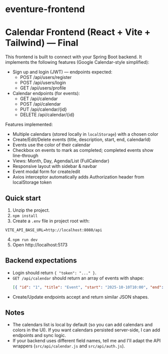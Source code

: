 # eventure-frontend
# Calendar Frontend (React + Vite + Tailwind) — Final

This frontend is built to connect with your Spring Boot backend. It implements the following features (Google Calendar-style simplified):

- Sign up and login (JWT) — endpoints expected:
  - POST /api/users/register
  - POST /api/users/login
  - GET  /api/users/profile
- Calendar endpoints (for events):
  - GET /api/calendar
  - POST /api/calendar
  - PUT /api/calendar/{id}
  - DELETE /api/calendar/{id}

Features implemented:
- Multiple calendars (stored locally in `localStorage`) with a chosen color
- Create/Edit/Delete events (title, description, start, end, calendarId)
- Events use the color of their calendar
- Checkbox on events to mark as completed; completed events show line-through
- Views: Month, Day, Agenda/List (FullCalendar)
- Responsive layout with sidebar & navbar
- Event modal form for create/edit
- Axios interceptor automatically adds Authorization header from localStorage token

## Quick start

1. Unzip the project.
2. `npm install`
3. Create a `.env` file in project root with:
```
VITE_API_BASE_URL=http://localhost:8080/api
```
4. `npm run dev`
5. Open http://localhost:5173

## Backend expectations

- Login should return `{ "token": "..." }`.
- `GET /api/calendar` should return an array of events with shape:
  ```json
  [{ "id": "1", "title": "Event", "start": "2025-10-10T10:00", "end": "2025-10-10T11:00", "calendarId": "cal-personal", "completed": false }]
  ```
- Create/Update endpoints accept and return similar JSON shapes.

## Notes

- The calendars list is local by default (so you can add calendars and colors in the UI). If you want calendars persisted server-side, I can add endpoints and sync logic.
- If your backend uses different field names, tell me and I'll adapt the API wrappers (`src/api/calendar.js` and `src/api/auth.js`).

